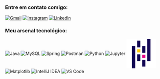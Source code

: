 ### Entre em contato comigo:
[![Gmail](https://img.shields.io/badge/Gmail-D14836?style=for-the-badge&logo=gmail&logoColor=white)](https://mail.google.com/mail/u/0/?tab=rm&ogbl#inbox)
[![Instagram](https://img.shields.io/badge/Instagram-E4405F?style=for-the-badge&logo=instagram&logoColor=white)](https://www.instagram.com/serjo.__/)
[![LinkedIn](https://img.shields.io/badge/LinkedIn-0077B5?style=for-the-badge&logo=linkedin&logoColor=white)](https://www.linkedin.com/in/s%C3%A9rgio-luiz-teixeira-nunes-j%C3%BAnior-luiz-02a314287/)

### Meu arsenal tecnológico:
<div style="display:inline_block">
    <img align="center" alt="Java" src="https://img.icons8.com/color/96/000000/java-coffee-cup-logo--v1.png"/>
    <img align="center" alt="MySQL" src="https://img.icons8.com/color/96/000000/mysql-logo.png"/>
    <img align="center" alt="Spring" src="https://img.icons8.com/color/96/000000/spring-logo.png"/>
    <img align="center" alt="Postman" src="https://img.icons8.com/dusk/96/000000/postman-api.png"/>
    <img align="center" alt="Python" src="https://img.icons8.com/color/96/000000/python--v1.png"/>
    <img align="center" alt="Jupyter" src="https://img.icons8.com/fluency/96/000000/jupyter.png"/>
    <img align="center" alt="Pandas" src="https://raw.githubusercontent.com/devicons/devicon/master/icons/pandas/pandas-original.svg" width="96" height="96"/>
    <img align="center" alt="Matplotlib" src="https://upload.wikimedia.org/wikipedia/commons/8/84/Matplotlib_icon.svg" width="96" height="96"/>
    <img align="center" alt="IntelliJ IDEA" src="https://img.icons8.com/color/96/000000/intellij-idea.png"/>
    <img align="center" alt="VS Code" src="https://img.icons8.com/color/96/000000/visual-studio-code-2019.png"/>
</div>
